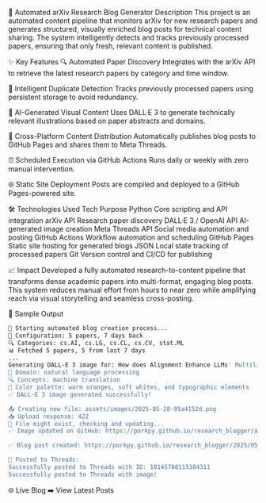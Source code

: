🧠 Automated arXiv Research Blog Generator
Description
This project is an automated content pipeline that monitors arXiv for new research papers and generates structured, visually enriched blog posts for technical content sharing. The system intelligently detects and tracks previously processed papers, ensuring that only fresh, relevant content is published.

✨ Key Features
🔍 Automated Paper Discovery
Integrates with the arXiv API to retrieve the latest research papers by category and time window.

🧠 Intelligent Duplicate Detection
Tracks previously processed papers using persistent storage to avoid redundancy.

🎨 AI-Generated Visual Content
Uses DALL·E 3 to generate technically relevant illustrations based on paper abstracts and domains.

🚀 Cross-Platform Content Distribution
Automatically publishes blog posts to GitHub Pages and shares them to Meta Threads.

⏰ Scheduled Execution via GitHub Actions
Runs daily or weekly with zero manual intervention.

🌐 Static Site Deployment
Posts are compiled and deployed to a GitHub Pages-powered site.

🛠 Technologies Used
Tech	Purpose
Python	Core scripting and API integration
arXiv API	Research paper discovery
DALL·E 3 / OpenAI API	AI-generated image creation
Meta Threads API	Social media automation and posting
GitHub Actions	Workflow automation and scheduling
GitHub Pages	Static site hosting for generated blogs
JSON	Local state tracking of processed papers
Git	Version control and CI/CD for publishing

📈 Impact
Developed a fully automated research-to-content pipeline that transforms dense academic papers into multi-format, engaging blog posts. This system reduces manual effort from hours to near zero while amplifying reach via visual storytelling and seamless cross-posting.

🧪 Sample Output
```bash
🚀 Starting automated blog creation process...
📝 Configuration: 5 papers, 7 days back
🔍 Categories: cs.AI, cs.LG, cs.CL, cs.CV, stat.ML
📊 Fetched 5 papers, 5 from last 7 days
...
Generating DALL-E 3 image for: How does Alignment Enhance LLMs' Multilingual Capa...
🎨 Domain: natural language processing
🔍 Concepts: machine translation
🎨 Color palette: warm oranges, soft whites, and typographic elements
✅ DALL-E 3 image generated successfully!

📤 Creating new file: assets/images/2025-05-28-95a4152d.png
📥 Upload response: 422
🔄 File might exist, checking and updating...
✅ Image updated on GitHub: https://porkpy.github.io/research_blogger/assets/images/2025-05-28-95a4152d.png

✅ Blog post created: https://porkpy.github.io/research_blogger/2025/05/28/95a4152d/

🧵 Posted to Threads:
Successfully posted to Threads with ID: 18145788115384311
Successfully posted to Threads with image!
```

🌐 Live Blog
➡️ View Latest Posts




